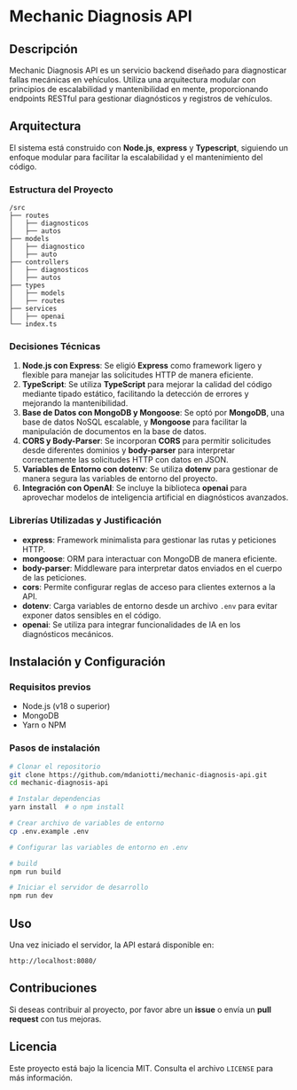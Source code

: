 # Mechanic Diagnosis API

## Descripción

Mechanic Diagnosis API es un servicio backend diseñado para diagnosticar fallas mecánicas en vehículos. Utiliza una arquitectura modular con principios de escalabilidad y mantenibilidad en mente, proporcionando endpoints RESTful para gestionar diagnósticos y registros de vehículos.

## Arquitectura

El sistema está construido con **Node.js**, **express** y **Typescript**, siguiendo un enfoque modular para facilitar la escalabilidad y el mantenimiento del código.

### Estructura del Proyecto

```
/src
├── routes
│   ├── diagnosticos
│   ├── autos
├── models
│   ├── diagnostico
│   ├── auto
├── controllers
│   ├── diagnosticos
│   ├── autos
├── types
│   ├── models
│   ├── routes
├── services
│   ├── openai
└── index.ts
```

### Decisiones Técnicas

1. **Node.js con Express**: Se eligió **Express** como framework ligero y flexible para manejar las solicitudes HTTP de manera eficiente.
2. **TypeScript**: Se utiliza **TypeScript** para mejorar la calidad del código mediante tipado estático, facilitando la detección de errores y mejorando la mantenibilidad.
3. **Base de Datos con MongoDB y Mongoose**: Se optó por **MongoDB**, una base de datos NoSQL escalable, y **Mongoose** para facilitar la manipulación de documentos en la base de datos.
4. **CORS y Body-Parser**: Se incorporan **CORS** para permitir solicitudes desde diferentes dominios y **body-parser** para interpretar correctamente las solicitudes HTTP con datos en JSON.
5. **Variables de Entorno con dotenv**: Se utiliza **dotenv** para gestionar de manera segura las variables de entorno del proyecto.
6. **Integración con OpenAI**: Se incluye la biblioteca **openai** para aprovechar modelos de inteligencia artificial en diagnósticos avanzados.

### Librerías Utilizadas y Justificación

- **express**: Framework minimalista para gestionar las rutas y peticiones HTTP.
- **mongoose**: ORM para interactuar con MongoDB de manera eficiente.
- **body-parser**: Middleware para interpretar datos enviados en el cuerpo de las peticiones.
- **cors**: Permite configurar reglas de acceso para clientes externos a la API.
- **dotenv**: Carga variables de entorno desde un archivo `.env` para evitar exponer datos sensibles en el código.
- **openai**: Se utiliza para integrar funcionalidades de IA en los diagnósticos mecánicos.

## Instalación y Configuración

### Requisitos previos

- Node.js (v18 o superior)
- MongoDB
- Yarn o NPM

### Pasos de instalación

```sh
# Clonar el repositorio
git clone https://github.com/mdaniotti/mechanic-diagnosis-api.git
cd mechanic-diagnosis-api

# Instalar dependencias
yarn install  # o npm install

# Crear archivo de variables de entorno
cp .env.example .env

# Configurar las variables de entorno en .env

# build
npm run build

# Iniciar el servidor de desarrollo
npm run dev
```

## Uso

Una vez iniciado el servidor, la API estará disponible en:

```
http://localhost:8080/
```

## Contribuciones

Si deseas contribuir al proyecto, por favor abre un **issue** o envía un **pull request** con tus mejoras.

## Licencia

Este proyecto está bajo la licencia MIT. Consulta el archivo `LICENSE` para más información.

